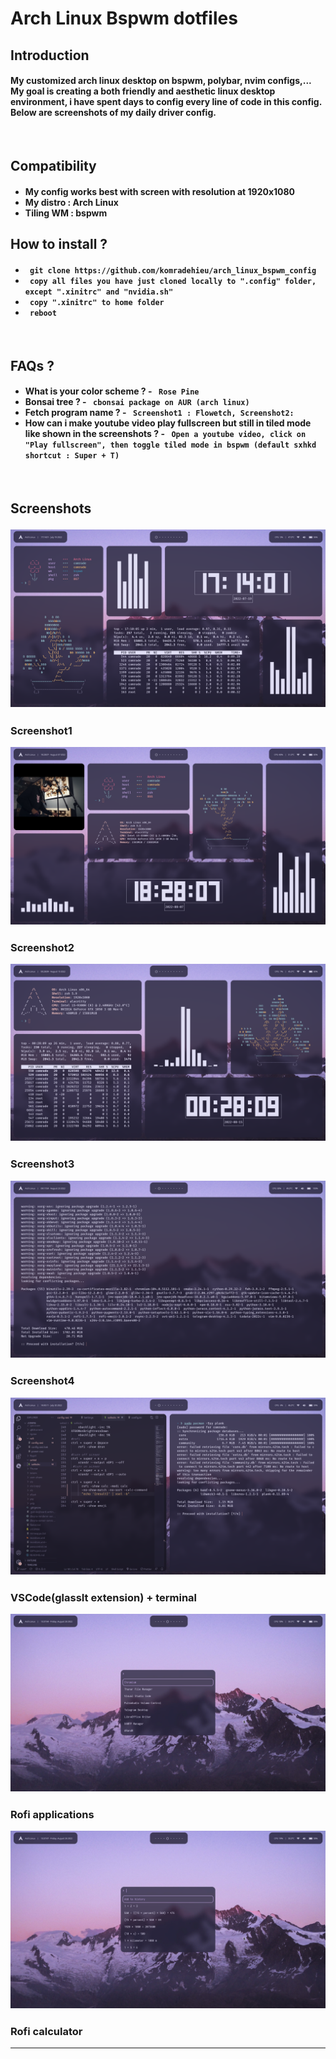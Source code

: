 <!-- # Arch Linux Bspwm dotfiles -->
<h1>Arch Linux Bspwm dotfiles

<h2>Introduction </h2>
<!-- <hr> -->
<h4>
My customized arch linux desktop on bspwm, polybar, nvim configs,... My goal is creating a both friendly and aesthetic linux desktop environment, i have spent days to config every line of code in this config.
Below are screenshots of my daily driver config. 
</h4>
<br>
<h2>Compatibility </h2>
<!-- <hr> -->
<h4>
<ul>
<li> My config works best with screen with resolution at 1920x1080

<li>My distro : Arch Linux

<li>Tiling WM : bspwm
</h4>
<!-- <br> -->
<h2>How to install ? </h2>
<!-- <hr> -->
<h4>
    <ul> 
        <li> <code> git clone https://github.com/komradehieu/arch_linux_bspwm_config </code> </li> <li> <code> copy all files you have just cloned locally to ".config" folder, except ".xinitrc" and "nvidia.sh"</code> </li> <li> <code> copy ".xinitrc" to home folder </code> </li> <li> <code> reboot </code> </li>    </ul>
</h4>
<br>
<h2>FAQs ? </h2>
<!-- <hr> -->
<h4>
    <ul> 
        <li> What is your color scheme ? - <code> Rose Pine </code> </li> <li> Bonsai tree ? - <code> cbonsai package on AUR (arch linux)</code> </li> <li>Fetch program name ? - <code> Screenshot1 : Flowetch, Screenshot2: </code> <li> How can i make youtube video play fullscreen but still in tiled mode like shown in the screenshots ? - <code> Open a youtube video, click on "Play fullscreen", then toggle tiled mode in bspwm (default sxhkd shortcut : Super + T)  </code> </li>     </ul>
</h4>
<br>
<h2> Screenshots
<!-- <hr> -->

![Alt text](/screenshots/1.png)
<h3> Screenshot1 

<br>

![Alt text](/screenshots/2.png)
<h3> Screenshot2 

<br>

![Alt text](/screenshots/3.png)
<h3> Screenshot3 

<br>

![Alt text](/screenshots/4.png)
<h3> Screenshot4 

<br>

![Alt text](/screenshots/5.png)
<h3> VSCode(glassIt extension) 
+ terminal 
<br>

![Alt text](/screenshots/6.png)
<h3> Rofi applications 

<br>

![Alt text](/screenshots/7.png)
<h3> Rofi calculator 

<br>

<hr>
